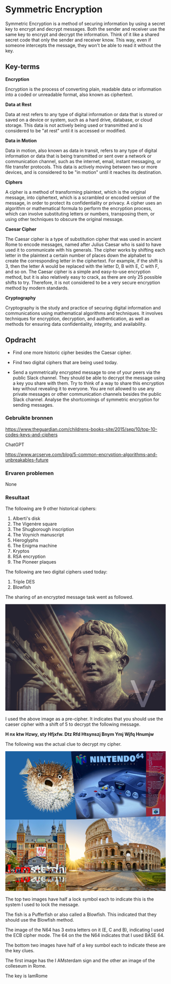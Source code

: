 # Symmetric Encryption
Symmetric Encryption is a method of securing information by using a secret key to encrypt and decrypt messages. Both the sender and receiver use the same key to encrypt and decrypt the information. Think of it like a shared secret code that only the sender and receiver know. This way, even if someone intercepts the message, they won't be able to read it without the key.

## Key-terms
**Encryption**

Encryption is the process of converting plain, readable data or information into a coded or unreadable format, also known as ciphertext.

**Data at Rest**

Data at rest refers to any type of digital information or data that is stored or saved on a device or system, such as a hard drive, database, or cloud storage. This data is not actively being used or transmitted and is considered to be "at rest" until it is accessed or modified. 

**Data in Motion**

Data in motion, also known as data in transit, refers to any type of digital information or data that is being transmitted or sent over a network or communication channel, such as the internet, email, instant messaging, or file transfer protocols. This data is actively moving between two or more devices, and is considered to be "in motion" until it reaches its destination.

**Ciphers**

A cipher is a method of transforming plaintext, which is the original message, into ciphertext, which is a scrambled or encoded version of the message, in order to protect its confidentiality or privacy. A cipher uses an algorithm or mathematical formula to perform the encryption process, which can involve substituting letters or numbers, transposing them, or using other techniques to obscure the original message.

**Caesar Cipher**

The Caesar cipher is a type of substitution cipher that was used in ancient Rome to encode messages, named after Julius Caesar who is said to have used it to communicate with his generals. The cipher works by shifting each letter in the plaintext a certain number of places down the alphabet to create the corresponding letter in the ciphertext. For example, if the shift is 3, then the letter A would be replaced with the letter D, B with E, C with F, and so on. The Caesar cipher is a simple and easy-to-use encryption method, but it is also relatively easy to crack, as there are only 25 possible shifts to try. Therefore, it is not considered to be a very secure encryption method by modern standards.

**Cryptography**

Cryptography is the study and practice of securing digital information and communications using mathematical algorithms and techniques. It involves techniques for encryption, decryption, and authentication, as well as methods for ensuring data confidentiality, integrity, and availability.



## Opdracht

- Find one more historic cipher besides the Caesar cipher.

- Find two digital ciphers that are being used today.

- Send a symmetrically encrypted message to one of your peers via the public Slack channel. They should be able to decrypt the message using a key you share with them. Try to think of a way to share this encryption key without revealing it to everyone. You are not allowed to use any private messages or other communication channels besides the public Slack channel. Analyse the shortcomings of symmetric encryption for sending messages.


### Gebruikte bronnen
https://www.theguardian.com/childrens-books-site/2015/sep/10/top-10-codes-keys-and-ciphers

ChatGPT

https://www.arcserve.com/blog/5-common-encryption-algorithms-and-unbreakables-future







### Ervaren problemen
None

### Resultaat
The following are 9 other historical ciphers:

1. Alberti's disk
2. The Vigenère square
3. The Shugborough inscription
4. The Voynich manuscript
5. Hieroglyphs
6. The Enigma machine
7. Kryptos
8. RSA encryption
9. The Pioneer plaques

The following are two digital ciphers used today:

1. Triple DES
2. Blowfish

The sharing of an encrypted message task went as followed.

![Alt text](../00_includes/SEC-04-Caeser.jpg)

I used the above image as a pre-cipher. It indicates that you should use the caeser cipher with a shift of 5 to decrypt the following message.

**H nx ktw Hzwy, sty Hfjxfw. Dtz Rfd Htsynszj Bnym Ymj Wjfq Hnumjw**

The following was the actual clue to decrypt my cipher.

![Alt text](../00_includes/SEC-04-Lock-Key.jpg)

The top two images have half a lock symbol each to indicate this is the system I used to lock the message.

The fish is a Pufferfish or also called a Blowfish. This indicated that they should use the Blowfish method.

The image of the N64 has 3 extra letters on it (E, C and B), indicating I used the ECB cipher mode. The 64 on the the N64 indicates that I used BASE 64. 

The bottom two images have half of a key sumbol each to indicate these are the key clues.

The first image has the I AMsterdam sign and the other an image of the colleseum in Rome. 

The key is IamRome






















